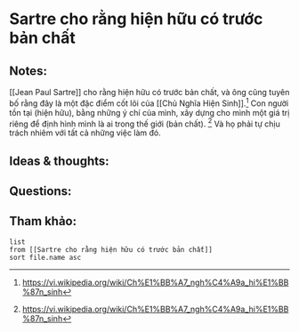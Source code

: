 # Sartre cho rằng hiện hữu có trước bản chất

## Notes:
[[Jean Paul Sartre]] cho rằng hiện hữu có trước bản chất, và ông cũng tuyên bố rằng đây là một đặc điểm cốt lõi của [[Chủ Nghĩa Hiện Sinh]].[^1]
Con người tồn tại (hiện hữu), bằng những ý chí của mình, xây dựng cho mình một giá trị riêng để định hình mình là ai trong thế giới (bản chất). [^1] Và họ phải tự chịu trách nhiêm với tất cả những việc làm đó.

## Ideas & thoughts:

## Questions:


## Tham khảo:
```dataview
list
from [[Sartre cho rằng hiện hữu có trước bản chất]]
sort file.name asc
```
[^1]: https://vi.wikipedia.org/wiki/Ch%E1%BB%A7_ngh%C4%A9a_hi%E1%BB%87n_sinh